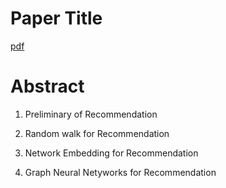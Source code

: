 # Paper Title

[pdf](https://next-nus.github.io/slides/tuto-cikm2019-public.pdf)

# Abstract

1. Preliminary of Recommendation

2. Random walk for Recommendation

3. Network Embedding for Recommendation

4. Graph Neural Netyworks for Recommendation
